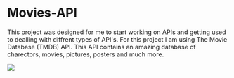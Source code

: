 # Movies-API
 This project was designed for me to start working on APIs and getting used to dealling with diffrent types of API's. For this project I am using The Movie Database (TMDB) API. This API contains an amazing database of charectors, movies, pictures, posters and much more. 

<img src="https://d1ewbp317vsrbd.cloudfront.net/f7ce9ef5-587b-458c-9eff-1cd759c8e4d1.png" href="https://www.w3schools.com"/>
